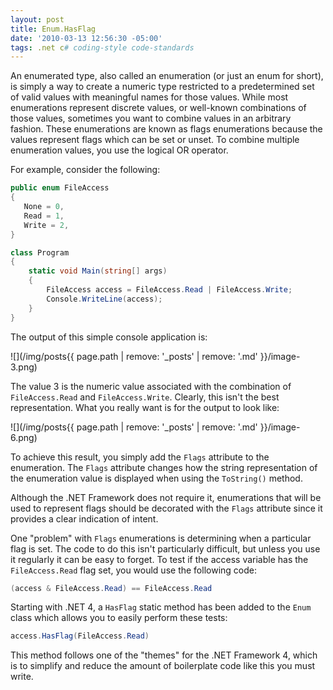 ```yaml
---
layout: post
title: Enum.HasFlag
date: '2010-03-13 12:56:30 -05:00'
tags: .net c# coding-style code-standards
---
```


An enumerated type, also called an enumeration (or just an enum for short), is simply a way to create a numeric type restricted to a predetermined set of valid values with meaningful names for those values. While most enumerations represent discrete values, or well-known combinations of those values, sometimes you want to combine values in an arbitrary fashion. These enumerations are known as flags enumerations because the values represent flags which can be set or unset. To combine multiple enumeration values, you use the logical OR operator. 

For example, consider the following:
 
```csharp
public enum FileAccess
{
   None = 0,
   Read = 1,
   Write = 2,
}

class Program
{
    static void Main(string[] args)
    {
        FileAccess access = FileAccess.Read | FileAccess.Write;
        Console.WriteLine(access);
    }
}
```
The output of this simple console application is:

![](/img/posts{{ page.path | remove: '_posts' | remove: '.md' }}/image-3.png) 

The value 3 is the numeric value associated with the combination of `FileAccess.Read` and `FileAccess.Write`. Clearly, this isn't the best representation. What you really want is for the output to look like:

![](/img/posts{{ page.path | remove: '_posts' | remove: '.md' }}/image-6.png) 

To achieve this result, you simply add the `Flags` attribute to the enumeration. The `Flags` attribute changes how the string representation of the enumeration value is displayed when using the `ToString()` method.

Although the .NET Framework does not require it, enumerations that will be used to represent flags should be decorated with the `Flags` attribute since it provides a clear indication of intent.

One "problem" with `Flags` enumerations is determining when a particular flag is set. The code to do this isn't particularly difficult, but unless you use it regularly it can be easy to forget. To test if the access variable has the `FileAccess.Read` flag set, you would use the following code:

```csharp
(access & FileAccess.Read) == FileAccess.Read
```

Starting with .NET 4, a `HasFlag` static method has been added to the `Enum` class which allows you to easily perform these tests:


```csharp
access.HasFlag(FileAccess.Read)
```

This method follows one of the "themes" for the .NET Framework 4, which is to simplify and reduce the amount of boilerplate code like this you must write.
